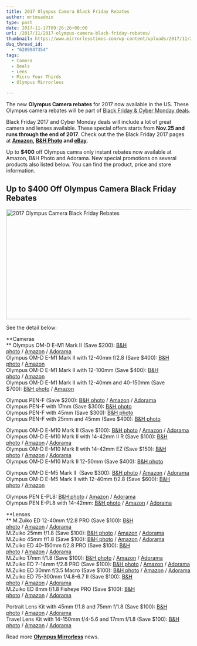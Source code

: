 ```yaml
---
title: 2017 Olympus Camera Black Friday Rebates
author: mrtmsadmin
type: post
date: 2017-11-17T09:26:26+00:00
url: /2017/11/2017-olympus-camera-black-friday-rebates/
thumbnail: https://www.mirrorlesstimes.com/wp-content/uploads/2017/11/2017-olympus-camera-black-friday-rebates.jpg
dsq_thread_id:
  - "6289947354"
tags:
  - Camera
  - Deals
  - Lens
  - Micro Four Thirds
  - Olympus Mirrorless

---
```

The new **Olympus Camera rebates** for 2017 now available in the US. These Olympus camera rebates will be part of <a href="https://www.dailycameranews.com/2016/10/black-friday-2016-deals/" target="_blank" rel="noopener">Black Friday & Cyber Monday deals</a>.

Black Friday 2017 and Cyber Monday deals will include a lot of great camera and lenses available. These special offers starts from **Nov.25 and runs through the end of 2017**. Check out the the Black Friday 2017 pages at **<a href="http://www.amazon.com/b/ref=as_li_ss_tl?_encoding=UTF8&camp=1789&creative=390957&linkCode=ur2&node=384082011&pf_rd_i=black%20friday%20sale%202015&pf_rd_m=ATVPDKIKX0DER&pf_rd_p=2269121982&pf_rd_r=0MB11J6D0JF1RED86F51&pf_rd_s=desktop-signpost&pf_rd_t=301&qid=1448863897&ref=spkl_1_0_2269121982&tag=daicamnew-20&linkId=5XDSDH3GMRSECQQ7" target="_blank" rel="nofollow noopener" data-amzn-asin="2269121982">Amazon</a>, <a href="http://www.bhphotovideo.com/find/currentNewsletter.jsp/BI/20175/KBID/14249" target="_blank" rel="nofollow noopener">B&H Photo</a> **and** <a href="http://rover.ebay.com/rover/1/711-53200-19255-0/1?ff3=4&pub=5575061265&toolid=10001&campid=5337389939&customid=&mpre=http%3A%2F%2Fglobaldeals.ebay.com%2FFeatured%2FCameras%2F%3Fc%3DROW" target="_blank" rel="nofollow noopener">eBay</a>**.

Up to **$400** off Olympus camra only instant rebates now available at Amazon, B&H Photo and Adorama. New special promotions on several products also listed below. You can find the product, price and store information.<!--more-->

## Up to $400 Off Olympus Camera Black Friday Rebates

[<img class="aligncenter wp-image-1420 size-full" title="2017 Olympus Camera Black Friday Rebates" src="https://i0.wp.com/www.mirrorlesstimes.com/wp-content/uploads/2017/11/2017-olympus-camera-black-friday-rebates.jpg?resize=600%2C300&#038;ssl=1" alt="2017 Olympus Camera Black Friday Rebates" width="600" height="300" srcset="https://i0.wp.com/www.mirrorlesstimes.com/wp-content/uploads/2017/11/2017-olympus-camera-black-friday-rebates.jpg?w=1280&ssl=1 1280w, https://i0.wp.com/www.mirrorlesstimes.com/wp-content/uploads/2017/11/2017-olympus-camera-black-friday-rebates.jpg?resize=470%2C235&ssl=1 470w, https://i0.wp.com/www.mirrorlesstimes.com/wp-content/uploads/2017/11/2017-olympus-camera-black-friday-rebates.jpg?resize=768%2C384&ssl=1 768w, https://i0.wp.com/www.mirrorlesstimes.com/wp-content/uploads/2017/11/2017-olympus-camera-black-friday-rebates.jpg?resize=970%2C485&ssl=1 970w, https://i0.wp.com/www.mirrorlesstimes.com/wp-content/uploads/2017/11/2017-olympus-camera-black-friday-rebates.jpg?w=1200&ssl=1 1200w" sizes="(max-width: 600px) 100vw, 600px" data-recalc-dims="1" />][1]

<span id="more-28804"></span>See the detail below:

**Cameras  
** Olympus OM-D E-M1 Mark II (Save $200): <a href="https://www.bhphotovideo.com/c/product/1283565-REG/olympus_om_d_e_m1_mark_ii.html/BI/20175/KBID/14249DFF/d10-v21-t1-x773562/SID/EZ" target="_blank" rel="noopener">B&H photo</a> / <a href="http://amzn.to/2yFE2wr" target="_blank" rel="noopener">Amazon</a> / <a href="https://adorama.evyy.net/c/63923/51926/1036?u=https%3A%2F%2Fwww.adorama.com%2Fiomem1m2.html" target="_blank" rel="noopener">Adorama</a>  
Olympus OM-D E-M1 Mark II with 12-40mm f/2.8 (Save $400): <a href="https://www.bhphotovideo.com/c/product/1322174-REG/olympus_v207060bu000_kt_e_m1_ii_digital_camera.html/BI/20175/KBID/14249DFF/d10-v21-t1-x806814/SID/EZ" target="_blank" rel="noopener">B&H photo</a> / <a href="http://amzn.to/2hSfjun" target="_blank" rel="noopener">Amazon</a>  
Olympus OM-D E-M1 Mark II with 12-100mm (Save $400): <a href="https://www.bhphotovideo.com/c/product/1353335-REG/olympus_em_1_ii_digital_camera.html/BI/20175/KBID/14249DFF/d10-v21-t1-x837961/SID/EZ" target="_blank" rel="noopener">B&H photo</a> / <a href="http://amzn.to/2hbR4Xn" target="_blank" rel="noopener">Amazon</a>  
Olympus OM-D E-M1 Mark II with 12-40mm and 40-150mm (Save $700): <a href="https://www.bhphotovideo.com/c/product/1337380-REG/olympus_v207060bu000_2lk_om_d_e_m1_mark_ii.html/BI/20175/KBID/14249DFF/d10-v21-t1-x821260/SID/EZ" target="_blank" rel="noopener">B&H photo</a> / <a href="http://amzn.to/2hROcjh" target="_blank" rel="noopener">Amazon</a>

<p class="bold twelve js-itemHeading" data-selenium="itemHeading">
  Olympus PEN-F (Save $200): <a href="https://www.bhphotovideo.com/c/product/1219324-REG/olympus_pen_f_mirrorless_micro_four.html/BI/20175/KBID/14249DFF/d10-v21-t1-x705700/SID/EZ" target="_blank" rel="noopener">B&H photo</a> / <a href="http://amzn.to/2hwwxNj" target="_blank" rel="noopener">Amazon</a> / <a href="https://adorama.evyy.net/c/63923/51926/1036?u=https%3A%2F%2Fwww.adorama.com%2Fiompfb.html" target="_blank" rel="noopener">Adorama</a><br /> Olympus PEN-F with 17mm (Save $300): <a href="https://www.bhphotovideo.com/c/product/1353344-REG/olympus_pen_f_mirrorless_micro_four.html/BI/20175/KBID/14249DFF/d10-v21-t1-x837964/SID/EZ" target="_blank" rel="noopener">B&H photo</a><br /> Olympus PEN-F with 45mm (Save $300): <a href="https://www.bhphotovideo.com/c/product/1353345-REG/olympus_pen_f_mirrorless_micro_four.html/BI/20175/KBID/14249DFF/d10-v21-t1-x837965/SID/EZ" target="_blank" rel="noopener">B&H photo</a><br /> Olympus PEN-F with 25mm and 45mm (Save $400): <a href="https://www.bhphotovideo.com/c/product/1353346-REG/olympus_v204060su000_k_pen_f_mirrorless_micro_four.html/BI/20175/KBID/14249DFF/d10-v21-t1-x837966/SID/EZ" target="_blank" rel="noopener">B&H photo</a>
</p>

<p class="bold twelve js-itemHeading" data-selenium="itemHeading">
  Olympus OM-D E-M10 Mark II (Save $100): <a href="https://www.bhphotovideo.com/c/product/1179097-REG/olympus_v207050bu000_om_d_e_m10_mark_ii.html/BI/20175/KBID/14249DFF/d10-v21-t1-x667805/SID/EZ" target="_blank" rel="noopener">B&H photo</a> / <a href="http://amzn.to/2zKvvHX" target="_blank" rel="noopener">Amazon</a> / <a href="https://adorama.evyy.net/c/63923/51926/1036?u=https%3A%2F%2Fwww.adorama.com%2Fiomem10m2b.html" target="_blank" rel="noopener">Adorama</a><br /> Olympus OM-D E-M10 Mark II with 14-42mm II R (Save $100): <a href="https://www.bhphotovideo.com/c/product/1238280-REG/olympus_v207051su000_om_d_e_m10_mark_ii.html/BI/20175/KBID/14249DFF/d10-v21-t1-x719466/SID/EZ" target="_blank" rel="noopener">B&H photo</a> / <a href="http://amzn.to/2hxCSrS" target="_blank" rel="noopener">Amazon</a> / <a href="https://adorama.evyy.net/c/63923/51926/1036?u=https%3A%2F%2Fwww.adorama.com%2Fiomem10m3bk.html" target="_blank" rel="noopener">Adorama</a><br /> Olympus OM-D E-M10 Mark II with 14-42mm EZ (Save $150): <a href="https://www.bhphotovideo.com/c/product/1179112-REG/olympus_v207052bu000_om_d_e_m10_mark_ii.html/BI/20175/KBID/14249DFF/d10-v21-t1-x667802/SID/EZ" target="_blank" rel="noopener">B&H photo</a> / <a href="http://amzn.to/2yQyn2I" target="_blank" rel="noopener">Amazon</a> / <a href="https://adorama.evyy.net/c/63923/51926/1036?u=https%3A%2F%2Fwww.adorama.com%2Fiomem10m2bk.html" target="_blank" rel="noopener">Adorama</a><br /> Olympus OM-D E-M10 Mark II 12-50mm (Save $400): <a href="https://www.bhphotovideo.com/c/product/1311518-REG/olympus_om_d_e_m10_mark_ii.html/BI/20175/KBID/14249DFF/d10-v21-t1-x789943/SID/EZ" target="_blank" rel="noopener">B&H photo</a>
</p>

<p class="bold twelve js-itemHeading" data-selenium="itemHeading">
  Olympus OM-D E-M5 Mark II  (Save $300): <a href="https://www.bhphotovideo.com/c/product/1116759-REG/olympus_v207040bu000_om_d_e_m5_mark_ii.html/BI/20175/KBID/14249DFF/d10-v21-t1-x603517/SID/EZ" target="_blank" rel="noopener">B&H photo</a> / <a href="http://amzn.to/2yPXpPf" target="_blank" rel="noopener">Amazon</a> / <a href="https://adorama.evyy.net/c/63923/51926/1036?u=https%3A%2F%2Fwww.adorama.com%2Fiomem5m2b.html" target="_blank" rel="noopener">Adorama</a><br /> Olympus OM-D E-M5 Mark II with 12-40mm f/2.8 (Save $600): <a href="http://43addict.com/2017/11/01/luminar-2018-takes-on-adobe-lightroom/" target="_blank" rel="noopener">B&H photo</a> / <a href="http://amzn.to/2yPUWEC" target="_blank" rel="noopener">Amazon</a>
</p>

<p class="bold twelve js-itemHeading" data-selenium="itemHeading">
  Olympus PEN E-PL8: <a href="https://www.bhphotovideo.com/c/product/1282168-REG/olympus_v205080bu000_pen_e_pl8_mirrorless_micro.html/BI/20175/KBID/14249DFF/d10-v21-t1-x763680/SID/EZ" target="_blank" rel="noopener">B&H photo</a> / <a href="http://amzn.to/2yPXi6k" target="_blank" rel="noopener">Amazon</a> / <a href="https://adorama.evyy.net/c/63923/51926/1036?u=https%3A%2F%2Fwww.adorama.com%2Fiomepl8b.html" target="_blank" rel="noopener">Adorama</a><br /> Olympus PEN E-PL8 with 14-42mm: <a href="https://www.bhphotovideo.com/c/product/1281404-REG/olympus_v205081bu000_pen_e_pl8_mirrorless_micro.html/BI/20175/KBID/14249DFF/d10-v21-t1-x763661/SID/EZ" target="_blank" rel="noopener">B&H photo</a> / <a href="http://amzn.to/2yPx8AW" target="_blank" rel="noopener">Amazon</a> / <a href="https://adorama.evyy.net/c/63923/51926/1036?u=https%3A%2F%2Fwww.adorama.com%2Fiomepl8bk.html" target="_blank" rel="noopener">Adorama</a>
</p>

**Lenses  
** M.Zuiko ED 12-40mm f/2.8 PRO (Save $100): <a href="https://www.bhphotovideo.com/c/product/1003635-REG/olympus_v314060bu000_m_zuiko_digital_ed.html/BI/20175/KBID/14249DFF/d10-v21-t1-x462090/SID/EZ" target="_blank" rel="noopener">B&H photo</a> / <a href="http://amzn.to/2zN5J5R" target="_blank" rel="noopener">Amazon</a> / <a href="https://adorama.evyy.net/c/63923/51926/1036?u=https%3A%2F%2Fwww.adorama.com%2Fiom1240b.html" target="_blank" rel="noopener">Adorama</a>  
M.Zuiko 25mm f/1.8 (Save $100): <a href="https://www.bhphotovideo.com/c/product/1026123-REG/olympus_v311060bu000_25mm_f_1_8_m_lens.html/BI/20175/KBID/14249DFF/d10-v21-t1-x504641/SID/EZ" target="_blank" rel="noopener">B&H photo</a> / <a href="http://amzn.to/2yPxh7s" target="_blank" rel="noopener">Amazon</a> / <a href="https://adorama.evyy.net/c/63923/51926/1036?u=https%3A%2F%2Fwww.adorama.com%2Fiom2518mb.html" target="_blank" rel="noopener">Adorama</a>  
M.Zuiko 45mm f/1.8 (Save $100): <a href="https://www.bhphotovideo.com/c/product/971404-REG/olympus_v311030bu000_m_45mm_f1_8_lens.html/BI/20175/KBID/14249DFF/d10-v21-t1-x438194/SID/EZ" target="_blank" rel="noopener">B&H photo</a> / <a href="http://amzn.to/2yPlIwV" target="_blank" rel="noopener">Amazon</a> / <a href="https://adorama.evyy.net/c/63923/51926/1036?u=https%3A%2F%2Fwww.adorama.com%2Fiom4518mb.html" target="_blank" rel="noopener">Adorama</a>  
M.Zuiko ED 40-150mm f/2.8 PRO (Save $100): <a href="https://www.bhphotovideo.com/c/product/1082046-REG/olympus_v315050bu000_m_zuiko_digital_ed_40_150mm.html/BI/20175/KBID/14249DFF/d10-v21-t1-x556445/SID/EZ" target="_blank" rel="noopener">B&H photo</a> / <a href="http://amzn.to/2AVfPQ2" target="_blank" rel="noopener">Amazon</a> / <a href="https://adorama.evyy.net/c/63923/51926/1036?u=https%3A%2F%2Fwww.adorama.com%2Fiom4015028b.html" target="_blank" rel="noopener">Adorama</a>  
M.Zuiko 17mm f/1.8 (Save $100): <a href="https://www.bhphotovideo.com/c/product/971405-REG/olympus_v311050bu000_m_17mm_f1_8_lens.html/BI/20175/KBID/14249DFF/d10-v21-t1-x438195/SID/EZ" target="_blank" rel="noopener">B&H photo</a> / <a href="http://amzn.to/2yRh41C" target="_blank" rel="noopener">Amazon</a> / <a href="https://adorama.evyy.net/c/63923/51926/1036?u=https%3A%2F%2Fwww.adorama.com%2Fiom1718mbk.html" target="_blank" rel="noopener">Adorama</a>  
M.Zuiko ED 7-14mm f/2.8 PRO (Save $100): <a href="https://www.bhphotovideo.com/c/product/1031586-REG/olympus_7_14mm_f2_8_pro_m.html/BI/20175/KBID/14249DFF/d10-v21-t1-x634912/SID/EZ" target="_blank" rel="noopener">B&H photo</a> / <a href="http://amzn.to/2zNY7On" target="_blank" rel="noopener">Amazon</a> / <a href="https://adorama.evyy.net/c/63923/51926/1036?u=https%3A%2F%2Fwww.adorama.com%2Fiom714mb.html" target="_blank" rel="noopener">Adorama</a>  
M.Zuiko ED 30mm f/3.5 Macro (Save $100): <a href="https://www.bhphotovideo.com/c/product/1281429-REG/olympus_v312040bu000_m_zuiko_digital_ed_30mm.html/BI/20175/KBID/14249DFF/d10-v21-t1-x763665/SID/EZ" target="_blank" rel="noopener">B&H photo</a> / <a href="http://amzn.to/2yPXWkg" target="_blank" rel="noopener">Amazon</a> / <a href="https://adorama.evyy.net/c/63923/51926/1036?u=https%3A%2F%2Fwww.adorama.com%2Fiom3035b.html" target="_blank" rel="noopener">Adorama</a>  
M.Zuiko ED 75-300mm f/4.8-6.7 II (Save $100): <a href="https://www.bhphotovideo.com/c/product/919786-REG/olympus_v315040bu000_m_zuiko_digital_ed_75_300mm.html/BI/20175/KBID/14249DFF/d10-v21-t1-x410485/SID/EZ" target="_blank" rel="noopener">B&H photo</a> / <a href="http://amzn.to/2hzai9H" target="_blank" rel="noopener">Amazon</a> / <a href="https://adorama.evyy.net/c/63923/51926/1036?u=https%3A%2F%2Fwww.adorama.com%2Fiom753002.html" target="_blank" rel="noopener">Adorama</a>  
M.Zuiko ED 8mm f/1.8 Fisheye PRO (Save $100): <a href="https://www.bhphotovideo.com/c/product/1147634-REG/olympus_v312030bu000_m_zuiko_digital_ed_8mm.html/BI/20175/KBID/14249DFF/d10-v21-t1-x634913/SID/EZ" target="_blank" rel="noopener">B&H photo</a> / <a href="http://amzn.to/2hwwVLL" target="_blank" rel="noopener">Amazon</a> / <a href="https://adorama.evyy.net/c/63923/51926/1036?u=https%3A%2F%2Fwww.adorama.com%2Fiom818m.html" target="_blank" rel="noopener">Adorama</a>

<p class="bold twelve js-itemHeading" data-selenium="itemHeading">
  Portrait Lens Kit with 45mm f/1.8 and 75mm f/1.8 (Save $100): <a href="https://www.bhphotovideo.com/c/product/1255052-REG/olympus_v311040bu010_portrait_kit_with_45mm.html/BI/20175/KBID/14249DFF/d10-v21-t1-x735305/SID/EZ" target="_blank" rel="noopener">B&H photo</a> / <a href="http://amzn.to/2zO4Gml" target="_blank" rel="noopener">Amazon</a> / <a href="https://adorama.evyy.net/c/63923/51926/1036?u=https%3A%2F%2Fwww.adorama.com%2Fiompk.html" target="_blank" rel="noopener">Adorama</a><br /> Travel Lens Kit with 14-150mm f/4-5.6 and 17mm f/1.8 (Save $100): <a href="https://www.bhphotovideo.com/c/product/1255051-REG/olympus_v316020bu010_travel_kit_with_14_150mm.html/BI/20175/KBID/14249DFF/d10-v21-t1-x735306/SID/EZ" target="_blank" rel="noopener">B&H photo</a> / <a href="http://amzn.to/2zLRJcp" target="_blank" rel="noopener">Amazon</a> / <a href="https://adorama.evyy.net/c/63923/51926/1036?u=https%3A%2F%2Fwww.adorama.com%2Fiomtk.html" target="_blank" rel="noopener">Adorama</a>
</p>

<p data-selenium="itemHeading">
  Read more <a href="https://www.mirrorlesstimes.com/tags/olympus-mirrorless/"><strong>Olympus Mirrorless</strong></a> news.
</p>

 [1]: https://i0.wp.com/www.mirrorlesstimes.com/wp-content/uploads/2017/11/2017-olympus-camera-black-friday-rebates.jpg?ssl=1